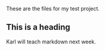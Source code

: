 These are the files for my test project.

## This is a heading

Karl will teach markdown next week.
